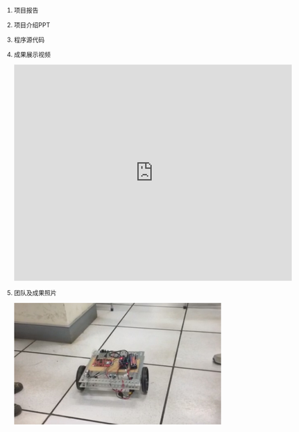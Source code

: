 1. 项目报告
2. 项目介绍PPT
3. 程序源代码
3. 成果展示视频
	
	<iframe frameborder="0" width="640" height="498" src="https://v.qq.com/iframe/player.html?vid=v036264euhi&tiny=0&auto=0" allowfullscreen></iframe>
	
4. 团队及成果照片

	![](group1-2.png)